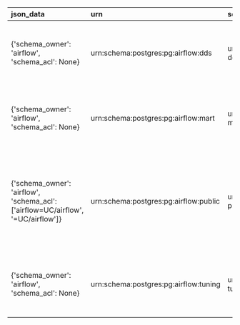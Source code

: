 | json_data                                                                        | urn                                   | search_data                                  | entity_name   | entity_name_short   | entity_type   | tables                                                                                                                                                                                                       | json_system                                                                           | info                   |
|:---------------------------------------------------------------------------------|:--------------------------------------|:---------------------------------------------|:--------------|:--------------------|:--------------|:-------------------------------------------------------------------------------------------------------------------------------------------------------------------------------------------------------------|:--------------------------------------------------------------------------------------|:-----------------------|
| {'schema_owner': 'airflow', 'schema_acl': None}                                  | urn:schema:postgres:pg:airflow:dds    | urn:schema:postgres:pg:airflow:dds dds       | dds           |                     | SCHEMA        | [{'columns': ['Key', 'Value'], 'data': [{'Key': 'Owner', 'Value': 'airflow'}], 'header': 'General', 'display_headers': '0'}]                                                                                 | {'system_for_search': 'Postgres', 'type_for_search': 'Schema', 'card_type': 'Schema'} |                        |
| {'schema_owner': 'airflow', 'schema_acl': None}                                  | urn:schema:postgres:pg:airflow:mart   | urn:schema:postgres:pg:airflow:mart mart     | mart          |                     | SCHEMA        | [{'columns': ['Key', 'Value'], 'data': [{'Key': 'Owner', 'Value': 'airflow'}], 'header': 'General', 'display_headers': '0'}]                                                                                 | {'system_for_search': 'Postgres', 'type_for_search': 'Schema', 'card_type': 'Schema'} |                        |
| {'schema_owner': 'airflow', 'schema_acl': ['airflow=UC/airflow', '=UC/airflow']} | urn:schema:postgres:pg:airflow:public | urn:schema:postgres:pg:airflow:public public | public        |                     | SCHEMA        | [{'columns': ['Key', 'Value'], 'data': [{'Key': 'Owner', 'Value': 'airflow'}, {'Key': 'Access privileges', 'Value': "['airflow=UC/airflow', '=UC/airflow']"}], 'header': 'General', 'display_headers': '0'}] | {'system_for_search': 'Postgres', 'type_for_search': 'Schema', 'card_type': 'Schema'} | standard public schema |
| {'schema_owner': 'airflow', 'schema_acl': None}                                  | urn:schema:postgres:pg:airflow:tuning | urn:schema:postgres:pg:airflow:tuning tuning | tuning        |                     | SCHEMA        | [{'columns': ['Key', 'Value'], 'data': [{'Key': 'Owner', 'Value': 'airflow'}], 'header': 'General', 'display_headers': '0'}]                                                                                 | {'system_for_search': 'Postgres', 'type_for_search': 'Schema', 'card_type': 'Schema'} |                        |